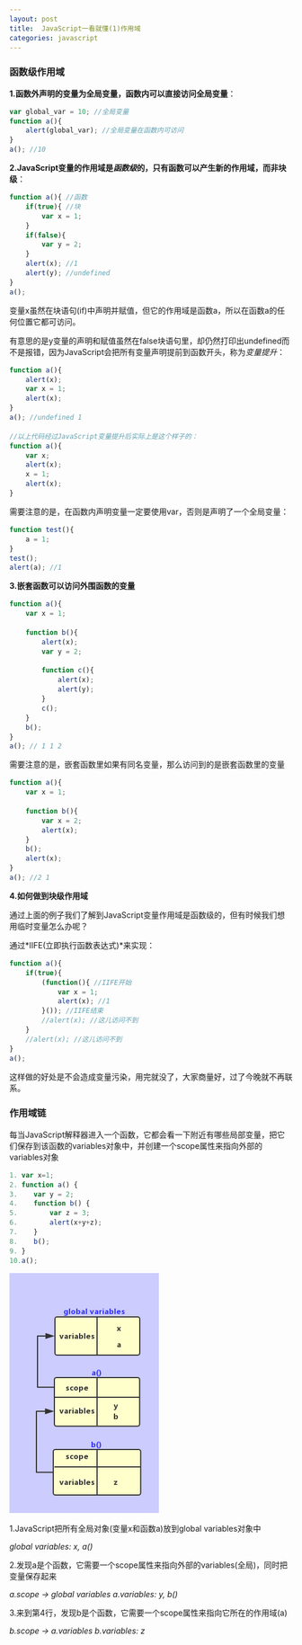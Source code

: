 ```yaml
---
layout: post
title:  JavaScript一看就懂(1)作用域
categories: javascript
---
```


### 函数级作用域

**1.函数外声明的变量为全局变量，函数内可以直接访问全局变量**：

```javascript
var global_var = 10; //全局变量
function a(){
    alert(global_var); //全局变量在函数内可访问
}
a(); //10
```

**2.JavaScript变量的作用域是*函数级*的，只有函数可以产生新的作用域，而非块级**：

```javascript
function a(){ //函数
    if(true){ //块
        var x = 1;
    }
    if(false){
        var y = 2;
    }
    alert(x); //1
    alert(y); //undefined
}
a();
```
变量x虽然在块语句(if)中声明并赋值，但它的作用域是函数a，所以在函数a的任何位置它都可访问。

有意思的是y变量的声明和赋值虽然在false块语句里，却仍然打印出undefined而不是报错，因为JavaScript会把所有变量声明提前到函数开头，称为*变量提升*：

```javascript
function a(){
    alert(x);
    var x = 1;
    alert(x);
}
a(); //undefined 1

//以上代码经过JavaScript变量提升后实际上是这个样子的：
function a(){
    var x;
    alert(x);
    x = 1;
    alert(x);
}
```

需要注意的是，在函数内声明变量一定要使用var，否则是声明了一个全局变量：

```javascript
function test(){
    a = 1;
}
test();
alert(a); //1
```

**3.嵌套函数可以访问外围函数的变量**

```javascript
function a(){
    var x = 1;
    
    function b(){
        alert(x);
        var y = 2;
        
        function c(){
            alert(x);
            alert(y);
        }
        c();
    }
    b();
}
a(); // 1 1 2
```

需要注意的是，嵌套函数里如果有同名变量，那么访问到的是嵌套函数里的变量
```javascript
function a(){
    var x = 1;
    
    function b(){
        var x = 2;
        alert(x);
    }
    b();
    alert(x);
}
a(); //2 1
```

**4.如何做到块级作用域**

通过上面的例子我们了解到JavaScript变量作用域是函数级的，但有时候我们想用临时变量怎么办呢？

通过*IIFE(立即执行函数表达式)*来实现：

```javascript
function a(){
    if(true){
        (function(){ //IIFE开始
            var x = 1;
            alert(x); //1
        }()); //IIFE结束
        //alert(x); //这儿访问不到
    }
    //alert(x); //这儿访问不到
}
a();
```
这样做的好处是不会造成变量污染，用完就没了，大家商量好，过了今晚就不再联系。

### 作用域链

每当JavaScript解释器进入一个函数，它都会看一下附近有哪些局部变量，把它们保存到该函数的variables对象中，并创建一个scope属性来指向外部的variables对象
```javascript
1. var x=1;
2. function a() {
3.    var y = 2;
4.    function b() {
5.        var z = 3;
6.        alert(x+y+z);
7.    }
8.    b();
9. }
10.a();
```

![js-scope](/images/js-scope.png)

1.JavaScript把所有全局对象(变量x和函数a)放到global variables对象中

*global variables: x, a()*

2.发现a是个函数，它需要一个scope属性来指向外部的variables(全局)，同时把变量保存起来

*a.scope -> global variables*
*a.variables: y, b()*

3.来到第4行，发现b是个函数，它需要一个scope属性来指向它所在的作用域(a)

*b.scope -> a.variables*
*b.variables: z*





